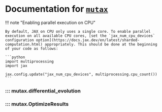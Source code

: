 # Documentation for [`mutax`](https://github.com/gerlero/mutax)

!!! note "Enabling parallel execution on CPU"

    By default, JAX on CPU only uses a single core. To enable parallel execution on all available CPU cores, [set the `jax_num_cpu_devices` configuration option](https://docs.jax.dev/en/latest/sharded-computation.html) appropriately. This should be done at the beginning of your code as follows:

    ```python
    import multiprocessing
    import jax

    jax.config.update("jax_num_cpu_devices", multiprocessing.cpu_count())
    ```

### ::: mutax.differential_evolution


### ::: mutax.OptimizeResults
